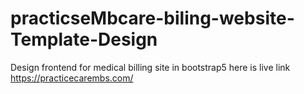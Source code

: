 # practicseMbcare-biling-website-Template-Design
Design frontend for medical billing site in bootstrap5  here is live link https://practicecarembs.com/
